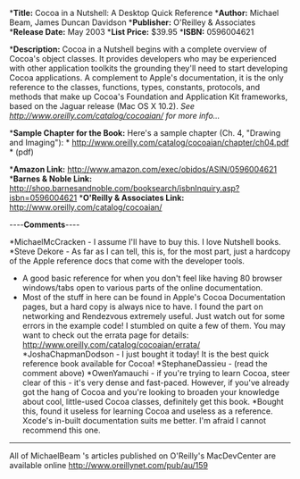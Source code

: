


***Title:**
Cocoa in a Nutshell: A Desktop Quick Reference
***Author:**
Michael Beam, James Duncan Davidson
***Publisher:**
O'Reilley & Associates
***Release Date:**
May 2003
***List Price:**
$39.95
***ISBN:**
0596004621

***Description:**
Cocoa in a Nutshell begins with a complete overview of Cocoa's object classes. It provides developers who may be experienced with other application toolkits the grounding they'll need to start developing Cocoa applications. A complement to Apple's documentation, it is the only reference to the classes, functions, types, constants, protocols, and methods that make up Cocoa's Foundation and Application Kit frameworks, based on the Jaguar release (Mac OS X 10.2). *See http://www.oreilly.com/catalog/cocoaian/ for more info...*


***Sample Chapter for the Book:**
Here's a sample chapter (Ch. 4, "Drawing and Imaging"): * http://www.oreilly.com/catalog/cocoaian/chapter/ch04.pdf * (pdf)


***Amazon Link:**
http://www.amazon.com/exec/obidos/ASIN/0596004621
***Barnes & Noble Link:**
http://shop.barnesandnoble.com/booksearch/isbnInquiry.asp?isbn=0596004621
***O'Reilly & Associates Link:**
http://www.oreilly.com/catalog/cocoaian/


----**Comments**----


*MichaelMcCracken - I assume I'll have to buy this. I love Nutshell books.
*Steve Dekore - As far as I can tell, this is, for the most part, just a hardcopy of the Apple reference docs that come with the developer tools.
* A good basic reference for when you don't feel like having 80 browser windows/tabs open to various parts of the online documentation.
* Most of the stuff in here can be found in Apple's Cocoa Documentation pages, but a hard copy is always nice to have. I found the part on networking and Rendezvous extremely useful. Just watch out for some errors in the example code! I stumbled on quite a few of them. You may want to check out the errata page for details: http://www.oreilly.com/catalog/cocoaian/errata/
*JoshaChapmanDodson - I just bought it today! It is the best quick reference book available for Cocoa!
*StephaneDassieu - (read the comment above)
*OwenYamauchi - if you're trying to learn Cocoa, steer clear of this - it's very dense and fast-paced. However, if you've already got the hang of Cocoa and you're looking to broaden your knowledge about cool, little-used Cocoa classes, definitely get this book.
*Bought this, found it useless for learning Cocoa and useless as a reference. Xcode's in-built documentation suits me better. I'm afraid I cannot recommend this one.


---

All of MichaelBeam 's articles published on O'Reilly's MacDevCenter are available online
http://www.oreillynet.com/pub/au/159
